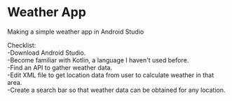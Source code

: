 # Weather App
Making a simple weather app in Android Studio

Checklist:  
-Download Android Studio.  
-Become familiar with Kotlin, a language I haven't used before.  
-Find an API to gather weather data.  
-Edit XML file to get location data from user to calculate weather in that area.  
-Create a search bar so that weather data can be obtained for any location.  
